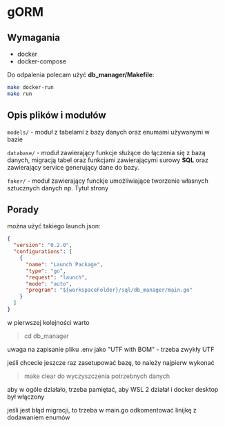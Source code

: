 # gORM

## Wymagania

- docker
- docker-compose

Do odpalenia polecam użyć **db_manager/Makefile**:

```bash
make docker-run
make run
```

## Opis plików i modułów

`models/` - moduł z tabelami z bazy danych oraz enumami używanymi w bazie

`database/` - moduł zawierający funkcje służące do łączenia się z bazą danych, migracją tabel oraz funkcjami zawierającymi surowy **SQL** oraz zawierający service generujący dane do bazy.

`faker/` - moduł zawierający funckje umożliwiające tworzenie własnych sztucznych danych np. Tytuł strony

## Porady

można użyć takiego launch.json:

```json
{
  "version": "0.2.0",
  "configurations": [
    {
      "name": "Launch Package",
      "type": "go",
      "request": "launch",
      "mode": "auto",
      "program": "${workspaceFolder}/sql/db_manager/main.go"
    }
  ]
}
```

w pierwszej kolejności warto

> cd db_manager

uwaga na zapisanie pliku .env jako "UTF with BOM" - trzeba zwykły UTF

jeśli chcecie jeszcze raz zasetupować bazę, to należy najpierw wykonać

> make clear
> do wyczyszczenia potrzebnych danych

aby w ogóle działało, trzeba pamiętać, aby WSL 2 działał i docker desktop był włączony

jeśli jest błąd migracji, to trzeba w main.go odkomentować linijkę z dodawaniem enumów
